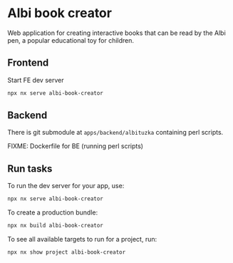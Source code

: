 # Albi book creator

Web application for creating interactive books that can be read by the Albi pen, a popular educational toy for children.

## Frontend

Start FE dev server

```sh
npx nx serve albi-book-creator
```

## Backend

There is git submodule at `apps/backend/albituzka` containing perl scripts.

FIXME: Dockerfile for BE (running perl scripts)

## Run tasks

To run the dev server for your app, use:

```sh
npx nx serve albi-book-creator
```

To create a production bundle:

```sh
npx nx build albi-book-creator
```

To see all available targets to run for a project, run:

```sh
npx nx show project albi-book-creator
```
